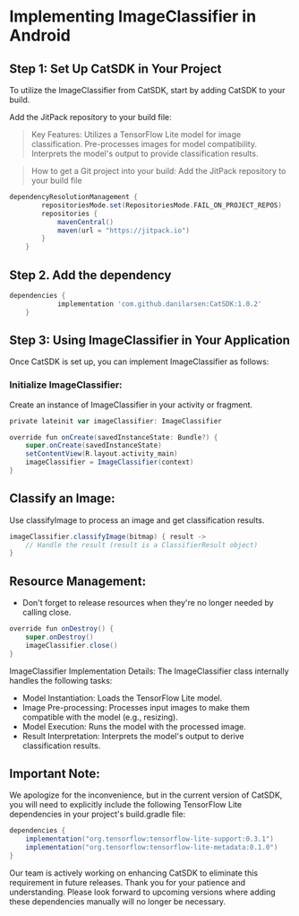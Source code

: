 # Implementing ImageClassifier in Android
## Step 1: Set Up CatSDK in Your Project
To utilize the ImageClassifier from CatSDK, start by adding CatSDK to your build.

Add the JitPack repository to your build file:

> Key Features:
Utilizes a TensorFlow Lite model for image classification.
Pre-processes images for model compatibility.
Interprets the model's output to provide classification results.

> How to get a Git project into your build:
Add the JitPack repository to your build file

```gradle
dependencyResolutionManagement {
		repositoriesMode.set(RepositoriesMode.FAIL_ON_PROJECT_REPOS)
		repositories {
			mavenCentral()
			maven(url = "https://jitpack.io")
		}
	}
```
## Step 2. Add the dependency
```gradle
dependencies {
	        implementation 'com.github.danilarsen:CatSDK:1.0.2'
	}
```

## Step 3: Using ImageClassifier in Your Application
Once CatSDK is set up, you can implement ImageClassifier as follows:
### Initialize ImageClassifier:
Create an instance of ImageClassifier in your activity or fragment.


```gradle
private lateinit var imageClassifier: ImageClassifier

override fun onCreate(savedInstanceState: Bundle?) {
    super.onCreate(savedInstanceState)
    setContentView(R.layout.activity_main)
    imageClassifier = ImageClassifier(context)
}
```

## Classify an Image:
Use classifyImage to process an image and get classification results.

```gradle
imageClassifier.classifyImage(bitmap) { result ->
    // Handle the result (result is a ClassifierResult object)
}
```

## Resource Management:
- Don't forget to release resources when they're no longer needed by calling close.

```gradle
override fun onDestroy() {
    super.onDestroy()
    imageClassifier.close()
}
```
ImageClassifier Implementation Details:
The ImageClassifier class internally handles the following tasks:

- Model Instantiation: Loads the TensorFlow Lite model.
- Image Pre-processing: Processes input images to make them compatible with the model (e.g., resizing).
- Model Execution: Runs the model with the processed image.
- Result Interpretation: Interprets the model's output to derive classification results.

## Important Note:

We apologize for the inconvenience, but in the current version of CatSDK, you will need to explicitly include the following TensorFlow Lite dependencies in your project's build.gradle file:

```gradle
dependencies {
    implementation("org.tensorflow:tensorflow-lite-support:0.3.1")
    implementation("org.tensorflow:tensorflow-lite-metadata:0.1.0")
}
```

Our team is actively working on enhancing CatSDK to eliminate this requirement in future releases. Thank you for your patience and understanding. Please look forward to upcoming versions where adding these dependencies manually will no longer be necessary.
